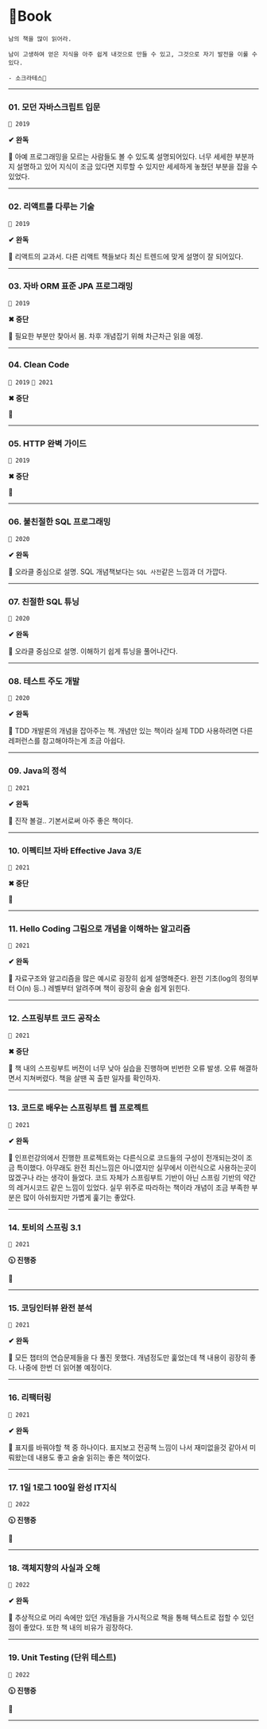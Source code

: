 # 📖Book

```
남의 책을 많이 읽어라.

남이 고생하여 얻은 지식을 아주 쉽게 내것으로 만들 수 있고, 그것으로 자기 발전을 이룰 수 있다.

- 소크라테스🧙‍
```

---

### 01. 모던 자바스크립트 입문

`📅 2019`

**✔ 완독**

💬 아예 프로그래밍을 모르는 사람들도 볼 수 있도록 설명되어있다. 너무 세세한 부분까지 설명하고 있어 지식이 조금 있다면 지루할 수 있지만 세세하게 놓쳤던 부분을 잡을 수 있었다.

---

### 02. 리액트를 다루는 기술

`📅 2019`

**✔ 완독**

💬 리액트의 교과서. 다른 리액트 책들보다 최신 트렌드에 맞게 설명이 잘 되어있다.

---

### 03. 자바 ORM 표준 JPA 프로그래밍

`📅 2019`

**✖ 중단**

💬 필요한 부분만 찾아서 봄. 차후 개념잡기 위해 차근차근 읽을 예정.

---

### 04. Clean Code

`📅 2019` `📅 2021`

**✖ 중단**

💬

---

### 05. HTTP 완벽 가이드

`📅 2019`

**✖ 중단**

💬

---

### 06. 불친절한 SQL 프로그래밍

`📅 2020`

**✔ 완독**

💬 오라클 중심으로 설명. SQL 개념책보다는 `SQL 사전`같은 느낌과 더 가깝다.

---

### 07. 친절한 SQL 튜닝

`📅 2020`

**✔ 완독**

💬 오라클 중심으로 설명. 이해하기 쉽게 튜닝을 풀어나간다.

---

### 08. 테스트 주도 개발

`📅 2020`

**✔ 완독**

💬 TDD 개발론의 개념을 잡아주는 책. 개념만 있는 책이라 실제 TDD 사용하려면 다른 레퍼런스를 참고해야하는게 조금 아쉽다.

---

### 09. Java의 정석

`📅 2021`

**✔ 완독**

💬 진작 볼걸.. 기본서로써 아주 좋은 책이다.

---

### 10. 이펙티브 자바 Effective Java 3/E

`📅 2021`

**✖ 중단**

💬

---

### 11. Hello Coding 그림으로 개념을 이해하는 알고리즘

`📅 2021`

**✔ 완독**

💬 자료구조와 알고리즘을 많은 예시로 굉장히 쉽게 설명해준다. 완전 기초(log의 정의부터 O(n) 등..) 레벨부터 알려주며 책이 굉장히 술술 쉽게 읽힌다.

---

### 12. 스프링부트 코드 공작소

`📅 2021`

**✖ 중단**

💬 책 내의 스프링부트 버전이 너무 낮아 실습을 진행하며 빈번한 오류 발생. 오류 해결하면서 지쳐버렸다. 책을 살땐 꼭 출판 일자를 확인하자.

---

### 13. 코드로 배우는 스프링부트 웹 프로젝트

`📅 2021`

**✔ 완독**

💬 인프런강의에서 진행한 프로젝트와는 다른식으로 코드들의 구성이 전개되는것이 조금 특이했다. 아무래도 완전 최신느낌은 아니였지만 실무에서 이런식으로 사용하는곳이 많겠구나 라는 생각이 들었다. 코드 자체가 스프링부트 기반이 아닌 스프링 기반의 약간의 레거시코드 같은 느낌이 있었다. 실무 위주로 따라하는 책이라 개념이 조금 부족한 부분은 많이 아쉬웠지만 가볍게 훑기는 좋았다.

---

### 14. 토비의 스프링 3.1

`📅 2021`

**🕥 진행중**

💬

---

### 15. 코딩인터뷰 완전 분석

`📅 2021`

**✔ 완독**

💬 모든 챕터의 연습문제들을 다 풀진 못했다. 개념정도만 훑었는데 책 내용이 굉장히 좋다. 나중에 한번 더 읽어볼 예정이다.

---

### 16. 리팩터링

`📅 2021`

**✔ 완독**

💬 표지를 바꿔야할 책 중 하나이다. 표지보고 전공책 느낌이 나서 재미없을것 같아서 미뤄왔는데 내용도 좋고 술술 읽히는 좋은 책이었다.

---

### 17. 1일 1로그 100일 완성 IT지식

`📅 2022`

**🕥 진행중**

💬

---

### 18. 객체지향의 사실과 오해

`📅 2022`

**✔ 완독**

💬 추상적으로 머리 속에만 있던 개념들을 가시적으로 책을 통해 텍스트로 접할 수 있던 점이 좋았다. 또한 책 내의 비유가 굉장하다.

---

### 19. Unit Testing (단위 테스트)

`📅 2022`

**🕥 진행중**

💬

---
